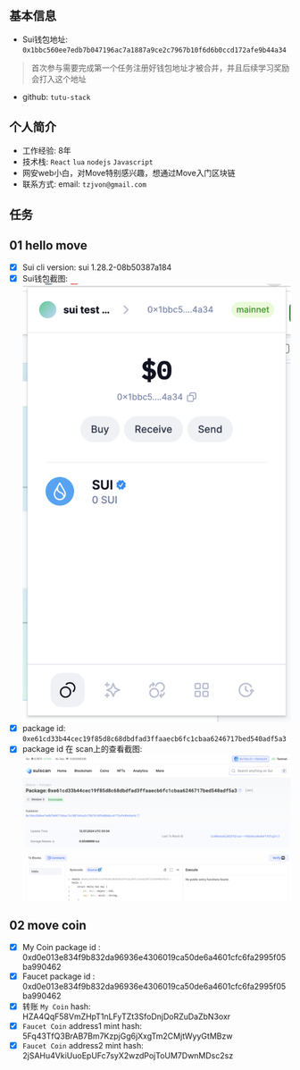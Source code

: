 ## 基本信息
- Sui钱包地址: `0x1bbc560ee7edb7b047196ac7a1887a9ce2c7967b10f6d6b0ccd172afe9b44a34`
> 首次参与需要完成第一个任务注册好钱包地址才被合并，并且后续学习奖励会打入这个地址
- github: `tutu-stack`


## 个人简介
- 工作经验: 8年
- 技术栈: `React` `lua` `nodejs` `Javascript`
- 网安web小白，对Move特别感兴趣，想通过Move入门区块链
- 联系方式: email: `tzjvon@gmail.com` 

## 任务

##   01 hello move  
- [x] Sui cli version: sui 1.28.2-08b50387a184
- [x] Sui钱包截图: ![Sui钱包截图](./images/suiwallet_tutu-stack.png)
- [x] package id: `0xe61cd33b44cec19f85d8c68dbdfad3ffaaecb6fc1cbaa6246717bed540adf5a3`
- [x] package id 在 scan上的查看截图:![Scan截图](./images/suiscan_tutu-stack.png)

##   02 move coin
- [x] My Coin package id : 0xd0e013e834f9b832da96936e4306019ca50de6a4601cfc6fa2995f05ba990462 
- [x] Faucet package id : 0xd0e013e834f9b832da96936e4306019ca50de6a4601cfc6fa2995f05ba990462
- [x] 转账 `My Coin` hash: HZA4QqF58VmZHpT1nLFyTZt3SfoDnjDoRZuDaZbN3oxr
- [x] `Faucet Coin` address1 mint hash: 5Fq43TfQ3BrAB7Bm7KzpjGg6jXxgTm2CMjtWyyGtMBzw
- [x] `Faucet Coin` address2 mint hash: 2jSAHu4VkiUuoEpUFc7syX2wzdPojToUM7DwnMDsc2sz
